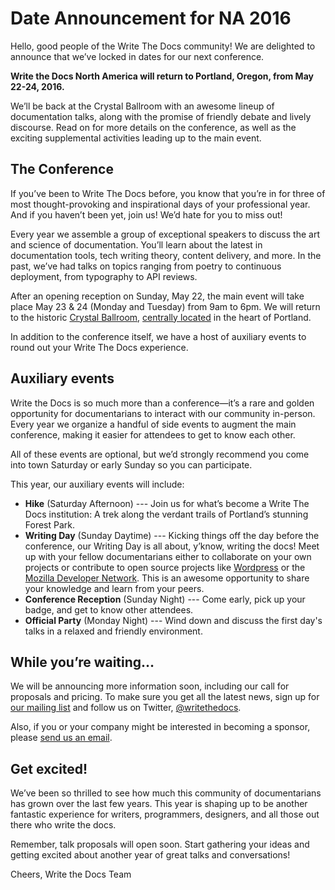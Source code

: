 # Date Announcement for NA 2016

Hello, good people of the Write The Docs community! We are delighted to announce that we’ve locked in dates for our next conference. 

**Write the Docs North America will return to Portland, Oregon, from May 22-24, 2016.**

We’ll be back at the Crystal Ballroom with an awesome lineup of documentation talks, along with the promise of friendly debate and lively discourse. Read on for more details on the conference, as well as the exciting supplemental activities leading up to the main event.

## The Conference
If you’ve been to Write The Docs before, you know that you’re in for three of most thought-provoking and inspirational days of your professional year. And if you haven’t been yet, join us! We’d hate for you to miss out!

Every year we assemble a group of exceptional speakers to discuss the art and science of documentation. You’ll learn about the latest in documentation tools, tech writing theory, content delivery, and more. In the past, we’ve had talks on topics ranging from poetry to continuous deployment, from typography to API reviews. 

After an opening reception on Sunday, May 22, the main event will take place May 23 & 24 (Monday and Tuesday) from 9am to 6pm. We will return to the historic [Crystal Ballroom](http://writethedocs.us6.list-manage.com/track/click?u=94377ea46d8b176a11a325d03&id=225681cc09&e=83378cbc40), [centrally located](http://writethedocs.us6.list-manage2.com/track/click?u=94377ea46d8b176a11a325d03&id=a6f70a1d2f&e=83378cbc40) in the heart of Portland. 

In addition to the conference itself, we have a host of auxiliary events to round out your Write The Docs experience. 

## Auxiliary events
Write the Docs is so much more than a conference—it’s a rare and golden opportunity for documentarians to interact with our community in-person. Every year we organize a handful of side events to augment the main conference, making it easier for attendees to get to know each other. 

All of these events are optional, but we’d strongly recommend you come into town Saturday or early Sunday so you can participate.

This year, our auxiliary events will include:

- **Hike** (Saturday Afternoon) --- Join us for what’s become a Write The Docs institution: A trek along the verdant trails of Portland’s stunning Forest Park.
- **Writing Day** (Sunday Daytime) --- Kicking things off the day before the conference, our Writing Day is all about, y’know, writing the docs! Meet up with your fellow documentarians either to collaborate on your own projects or contribute to open source projects like [Wordpress](http://writethedocs.us6.list-manage1.com/track/click?u=94377ea46d8b176a11a325d03&id=6355548576&e=83378cbc40) or the [Mozilla Developer Network](http://writethedocs.us6.list-manage.com/track/click?u=94377ea46d8b176a11a325d03&id=8b0eab8076&e=83378cbc40). This is an awesome opportunity to share your knowledge and learn from your peers. 
- **Conference Reception** (Sunday Night) --- Come early, pick up your badge, and get to know other attendees.
- **Official Party** (Monday Night) --- Wind down and discuss the first day's talks in a relaxed and friendly environment.

## While you’re waiting…
We will be announcing more information soon, including our call for proposals and pricing. To make sure you get all the latest news, sign up for [our mailing list](http://writethedocs.us6.list-manage2.com/track/click?u=94377ea46d8b176a11a325d03&id=505adeb6c0&e=83378cbc40) and follow us on Twitter, [@writethedocs](http://writethedocs.us6.list-manage.com/track/click?u=94377ea46d8b176a11a325d03&id=233967525c&e=83378cbc40).

Also, if you or your company might be interested in becoming a sponsor, please [send us an email](mailto:sponsorship@writethedocs.org).

## Get excited!
We’ve been so thrilled to see how much this community of documentarians has grown over the last few years. This year is shaping up to be another fantastic experience for writers, programmers, designers, and all those out there who write the docs.

Remember, talk proposals will open soon. Start gathering your ideas and getting excited about another year of great talks and conversations!

Cheers,
Write the Docs Team
